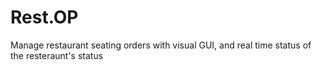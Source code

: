 # Rest.OP
Manage restaurant seating orders with visual GUI, and real time status of the resteraunt's status

